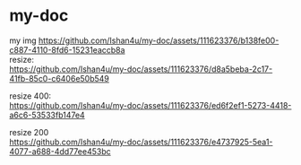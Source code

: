 # my-doc
my img
https://github.com/Ishan4u/my-doc/assets/111623376/b138fe00-c887-4110-8fd6-15231eaccb8a   
resize:  
https://github.com/Ishan4u/my-doc/assets/111623376/d8a5beba-2c17-41fb-85c0-c6406e50b549  

resize 400:  
https://github.com/Ishan4u/my-doc/assets/111623376/ed6f2ef1-5273-4418-a6c6-53533fb147e4   


resize 200  
https://github.com/Ishan4u/my-doc/assets/111623376/e4737925-5ea1-4077-a688-4dd77ee453bc



